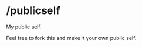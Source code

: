/publicself
===========

My public self.

Feel free to fork this and make it your own public self.

